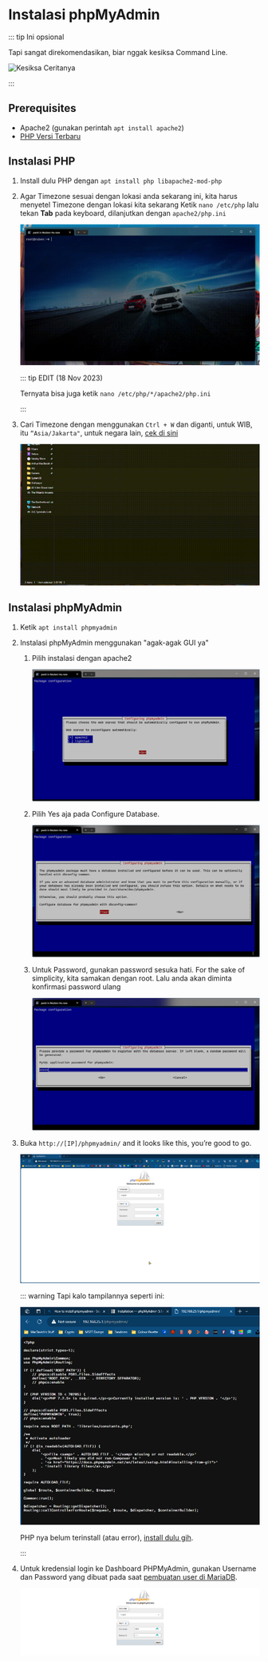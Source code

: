 # Instalasi phpMyAdmin

::: tip Ini opsional

Tapi sangat direkomendasikan, biar nggak kesiksa Command Line.

![Kesiksa Ceritanya](https://media.giphy.com/media/RfvBXK1m8Kcdq/giphy-downsized-large.gif)

:::

## Prerequisites
- Apache2 (gunakan perintah `apt install apache2`)
- [PHP Versi Terbaru](#instalasi-php)

## Instalasi PHP

1. Install dulu PHP dengan `apt install php libapache2-mod-php`
2. Agar Timezone sesuai dengan lokasi anda sekarang ini, kita harus menyetel Timezone dengan lokasi kita sekarang
Ketik `nano /etc/php` lalu tekan **Tab** pada keyboard, dilanjutkan dengan `apache2/php.ini`
    
    ![/assets/debian/phpmyadmin/001_phpmyadmin.gif](/assets/debian/phpmyadmin/001_phpmyadmin.gif)
    
    ::: tip EDIT (18 Nov 2023)
    
    Ternyata bisa juga ketik `nano /etc/php/*/apache2/php.ini`
    
    :::

3. Cari Timezone dengan menggunakan `Ctrl + W` dan diganti, untuk WIB, itu `“Asia/Jakarta"`, untuk negara lain, [cek di sini](https://www.php.net/manual/en/timezones.php)
    
    ![/assets/debian/phpmyadmin/002_phpmyadmin.gif](/assets/debian/phpmyadmin/002_phpmyadmin.gif)
    
## Instalasi phpMyAdmin

1. Ketik `apt install phpmyadmin`
2. Instalasi phpMyAdmin menggunakan "agak-agak GUI ya"
    1. Pilih instalasi dengan apache2
        
        ![Untitled](/assets/debian/phpmyadmin/003_phpmyadmin.png)
        
    2. Pilih Yes aja pada Configure Database.
        
        ![Untitled](/assets/debian/phpmyadmin/004_phpmyadmin.png)
        
    3. Untuk Password, gunakan password sesuka hati. For the sake of simplicity, kita samakan dengan root.
    Lalu anda akan diminta konfirmasi password ulang
        
        ![Untitled](/assets/debian/phpmyadmin/005_phpmyadmin.png)
        
3. Buka `http://[IP]/phpmyadmin/` and it looks like this, you’re good to go.
    
    ![Untitled](/assets/debian/phpmyadmin/006_phpmyadmin.png)
    
    ::: warning Tapi kalo tampilannya seperti ini:
    
    ![Untitled](/assets/debian/phpmyadmin/007_phpmyadmin.png)
    
    PHP nya belum terinstall (atau error), [install dulu gih](#instalasi-php).
    
    :::
    
4. Untuk kredensial login ke Dashboard PHPMyAdmin, gunakan Username dan Password yang dibuat pada saat [pembuatan user di MariaDB](/debian/mariadb.html#:~:text=Buat%20User%20untuk%20MariaDB%20(Penting%20untuk%20phpMyAdmin)%20CREATE%20USER%20%27USERNAME%27%40%27localhost%27%20IDENTIFIED%20BY%20%27PASSWORD%27%3B).
    
    ![Untitled](/assets/debian/phpmyadmin/008_phpmyadmin.png)
